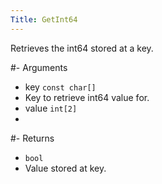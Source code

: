 ```yaml
---
Title: GetInt64
---
```


Retrieves the int64 stored at a key.

#- Arguments
- key `const char[]`
- Key to retrieve int64 value for.
- value `int[2]`
- 

#- Returns
- `bool`
- Value stored at key.
